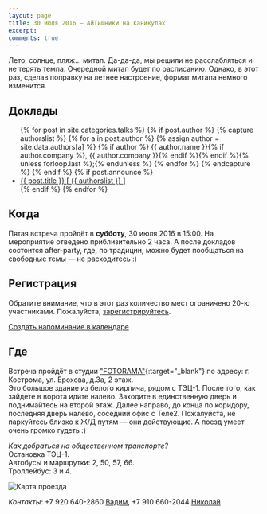 ```yaml
---
layout: page
title: 30 июля 2016 — АйТишники на каникулах
excerpt: 
comments: true
---
```


Лето, солнце, пляж… митап. Да-да-да, мы решили не расслабляться и не терять темпа.
Очередной митап будет по расписанию. Однако, в этот раз, сделав поправку на летнее настроение,
формат митапа немного изменится.


Доклады
-------

<ul class="post-list">
{% for post in site.categories.talks %}
  {% if post.author %}
    {% capture authorslist %}
      {% for a in post.author %}
        {% assign author = site.data.authors[a] %}
        {% if author %} {{ author.name }}{% if author.company %}, {{ author.company }}{% endif %}{% endif %}{% unless forloop.last %};{% endunless %}
      {% endfor %}
    {% endcapture %}
  {% endif %}
  {% if post.announce %}
  <li><a href="{{ site.url }}{{ post.url }}">{{ post.title }} [ {{ authorslist }} ]</a></li>
  {% endif %}
{% endfor %}
</ul>

Когда
-----

Пятая встреча пройдёт в **субботу**, 30 июля 2016 в 15:00.
На мероприятие отведено приблизительно 2 часа.
А после докладов состоится after-party, где, по традиции, можно будет пообщаться на свободные темы — не расходитесь :)

Регистрация
-----------

Обратите внимание, что в этот раз количество мест ограничено 20-ю участниками. Пожалуйста, [зарегистрируйтесь][register].

<p><a class="fa fa-calendar" href="webcal://kosbackend.ru/register/kosbackend.ics"> Создать напоминание в календаре</a></p>

Где
---

Встреча пройдёт в студии ["FOTORAMA"][fotorama]{:target="_blank"} по адресу: г. Кострома, ул. Ерохова, д.3а, 2 этаж.<br>
Это большое здание из белого кирпича, рядом с ТЭЦ-1.
После того, как зайдете в ворота идите налево. Заходите в единственную дверь и поднимайтесь
на второй этаж. Далее направо, до конца по коридору, последняя дверь налево, соседний офис с Теле2.
Пожалуйста, не паркуйтесь близко к Ж/Д путям — они действующие. А поезд умеет очень громко гудеть :)

*Как добраться на общественном транспорте?*<br>
Остановка ТЭЦ-1.<br>
Автобусы и маршрутки: 2, 50, 57, 66.<br>
Троллейбус: 3 и 4.<br>

![Карта проезда](http://fotorama.su/images/map-site.jpg)

*Контакты:* +7 920 640-2860 <a href="mailto:euphoria.vi@gmail.com">Вадим</a>, +7 910 660-2044 <a href="mailto:n.druzhinin@it-kostroma.ru ">Николай</a>

<!--
<ul class="post-list">
{% for post in site.posts limit:10 %} 
  <li><article><a href="{{ site.url }}{{ post.url }}">{{ post.title }} <span class="entry-date"><time datetime="{{ post.date | date_to_xmlschema }}">{{ post.date | date: "%B %d, %Y" }}</time></span></a></article></li>
{% endfor %}
</ul>
-->

[register]: /register/
[tensor]: http://tensor.ru/
[hotel-ring]: http://www.kostroma-goldenring.ru/contacts/
[fotorama]: http://fotorama.su/contacts
[speakers]: /speakers/
[vote-oleg]: /blog/generators-or-gpu/
[vote-pavel]: /blog/derby-or-loadspeed/
